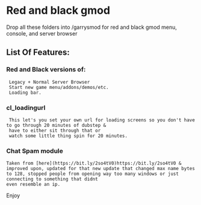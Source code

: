 # Red and black gmod
Drop all these folders into /garrysmod for red and black gmod menu, console, and server browser

## List Of Features:
### Red and Black versions of:
	 Legacy + Normal Server Browser
	 Start new game menu/addons/demos/etc.
	 Loading bar.

### cl_loadingurl
	 This let's you set your own url for loading screens so you don't have to go through 20 minutes of dubstep & 
	 have to either sit through that or
	 watch some little thing spin for 20 minutes.

### Chat Spam module
	Taken from [here](https://bit.ly/2so4tV0)https://bit.ly/2so4tV0 & improved upon, updated for that new update that changed max name bytes 
	to 128, stopped people from opening way too many windows or just connecting to something that didnt 
	even resemble an ip.

Enjoy